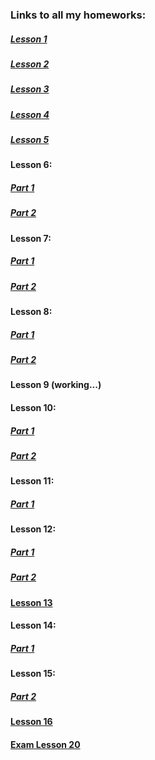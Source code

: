 ### Links to all my homeworks:
##### [Lesson 1](https://savinganimals.github.io/klyho_maksim_homework1/index.html)
##### [Lesson 2](https://savinganimals.github.io/Klyho_maksim_homework2/index.html)
##### [Lesson 3](https://savinganimals.github.io/main_repos/README.md)
##### [Lesson 4](https://savinganimals.github.io/klyho_maksim_homework4/index.html)
##### [Lesson 5](https://savinganimals.github.io/klyho_maksim_homework5/index.html)
#### Lesson 6:
##### [Part 1](https://savinganimals.github.io/klyho_maksim_homework_6_part1/)
##### [Part 2](https://savinganimals.github.io/klyho_maksim_homework6_part2/index.html)
#### Lesson 7:
##### [Part 1](https://savinganimals.github.io/klyho_maksim_homework_7_part1/)
##### [Part 2](https://savinganimals.github.io/klyho_maksim_homework_7_part2/index.html)
#### Lesson 8:
##### [Part 1](https://savinganimals.github.io/klyho_maksim_homework_8_part1/)
##### [Part 2](https://savinganimals.github.io/klyho_maksim_homework8_part2/)
#### Lesson 9 (working...)
#### Lesson 10:
##### [Part 1](https://savinganimals.github.io/klyho_maksim_homework_10_part1/index.html)
##### [Part 2](https://savinganimals.github.io/klyho_maksim_homework_10_part2/)
#### Lesson 11:
##### [Part 1](https://savinganimals.github.io/klyho_maksim_homework_11_part1/index.html)
#### Lesson 12:
##### [Part 1](https://savinganimals.github.io/klyho_maksim_homework_12_part1/index.html)
##### [Part 2](https://savinganimals.github.io/klyho_maksim_homework_12_Part2/index.html)
#### [Lesson 13](https://savinganimals.github.io/klyho_maksim_homework_13/index.html)
#### Lesson 14:
##### [Part 1](https://savinganimals.github.io/klyho_maksim_homework_14_part1/)
#### Lesson 15:
##### [Part 2](https://savinganimals.github.io/klyho_maksim_homework_15_part2/)
#### [Lesson 16](https://savinganimals.github.io/klyho_maksim_homework16/index.html)
#### [Exam Lesson 20](https://savinganimals.github.io/Exam/)
